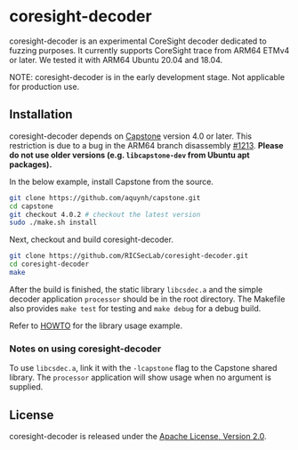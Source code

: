 # coresight-decoder

coresight-decoder is an experimental CoreSight decoder dedicated to fuzzing purposes. It currently supports CoreSight trace from ARM64 ETMv4 or later. We tested it with ARM64 Ubuntu 20.04 and 18.04.

NOTE: coresight-decoder is in the early development stage. Not applicable for production use.

## Installation

coresight-decoder depends on [Capstone](https://github.com/aquynh/capstone) version 4.0 or later. This restriction is due to a bug in the ARM64 branch disassembly [#1213](https://github.com/aquynh/capstone/pull/1213). **Please do not use older versions (e.g. `libcapstone-dev` from Ubuntu apt packages).**

In the below example, install Capstone from the source.

```bash
git clone https://github.com/aquynh/capstone.git
cd capstone
git checkout 4.0.2 # checkout the latest version
sudo ./make.sh install
```

Next, checkout and build coresight-decoder.

```bash
git clone https://github.com/RICSecLab/coresight-decoder.git
cd coresight-decoder
make
```

After the build is finished, the static library `libcsdec.a` and the simple decoder application `processor` should be in the root directory.
The Makefile also provides `make test` for testing and `make debug` for a debug build.

Refer to [HOWTO](HOWTO.md) for the library usage example.

### Notes on using coresight-decoder

To use `libcsdec.a`, link it with the `-lcapstone` flag to the Capstone shared library. The `processor` application will show usage when no argument is supplied.

## License

coresight-decoder is released under the [Apache License, Version 2.0](https://opensource.org/licenses/Apache-2.0).